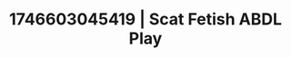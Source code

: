 ---
categories:
- Erotic vulnerability
- AI-generated
- Feather touch
- Sultry voice
- Hands-on body
- Ethical porn
- ASMR
- Cosplay
image: /assets/images/1746603045419.jpg
layout: post
seo:
  description: Featured content with premium Scat Fetish, ABDL Play. HD images available.
  keywords: Scat Fetish, ABDL Play
  og_image: /assets/images/1746603045419.jpg
  schema_type: VisualArtwork
tags:
- ABDL Play
- Scat Fetish
- '#1746603045419'
title: 1746603045419 | Scat Fetish ABDL Play
---